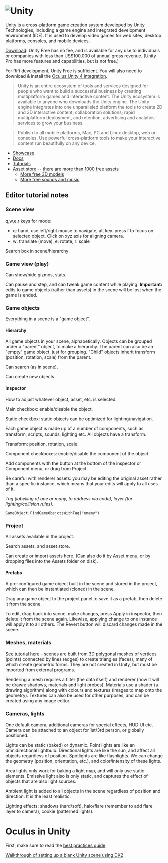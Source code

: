 # ![Unity](http://upload.wikimedia.org/wikipedia/en/4/4a/Unity_3D_logo.png)

Unity is a cross-platform game creation system developed by Unity Technologies, including a game engine and integrated development environment (IDE). It is used to develop video games for web sites, desktop platforms, consoles, and mobile devices. 

[Download](http://unity3d.com): Unity Free has no fee, and is available for any use to individuals or companies with less than US$100,000 of annual gross revenue. (Unity Pro has more features and capabilities, but is not free.)

For Rift development, Unity Free is sufficient. You will also need to download & install the [Oculus Unity 4 integration](https://developer.oculus.com/downloads/).

> Unity is an entire ecosystem of tools and services designed for people who want to build a successful business by creating multiplatform games and interactive content. The Unity ecosystem is available to anyone who downloads the Unity engine. The Unity engine integrates into one unparalleled platform the tools to create 2D and 3D interactive content; collaboration solutions; rapid multiplatform deployment, and retention, advertising and analytics services to grow your business. 

> Publish to all mobile platforms, Mac, PC and Linux desktop, web or consoles. Use powerful cross-platform tools to make your interactive content run beautifully on any device.

- [Showcase](http://unity3d.com/showcase)
- [Docs](http://unity3d.com/learn/documentation)
- [Tutorials](http://unity3d.com/learn/tutorials/modules)
- [Asset store -- there are more than 1000 free assets](https://www.assetstore.unity3d.com/en/)
	- [More free 3D models](http://answers.unity3d.com/questions/16650/game-asset-website-list-free-and-paid-textures-mod.html)
	- [More free sounds and music](http://unity3diy.blogspot.ca/2014/08/top-16-best-free-music-and-sound-effect.html)

## Editor tutorial notes

### Scene view

q,w,e,r keys for mode:
- q: hand, use left/right mouse to navigate, alt key. press f to focus on selected object. Click on xyz axis for aligning camera.
- w: translate (move), e: rotate, r: scale

Search box in scene/hierarchy

### Game view (play)

Can show/hide gizmos, stats. 

Can pause and step, and can tweak game content while playing. **Important:** edits to game objects (rather than assets) in the scene will be lost when the game is ended. 

### Game objects

Everything in a scene is a "game object".

#### Hierarchy

All game objects in your scene, alphabetically. Objects can be grouped under a "parent" object, to make a hierarchy. The parent can also be an "empty" game object, just for grouping. "Child" objects inherit transform (position, rotation, scale) from the parent. 

Can search (as in scene).

Can create new objects. 

#### Inspector

How to adjust whatever object, asset, etc. is selected. 

Main checkbox: enable/disable the object.

Static checkbox: static objects can be optimized for lighting/navigation.   

Each game object is made up of a number of components, such as transform, scripts, sounds, lighting etc. All objects have a transform. 

Transform: position, rotation, scale. 

Component checkboxes: enable/disable the component of the object. 

Add components with the button at the bottom of the inspector or Component menu, or drag from Project. 

Be careful with renderer assets: you may be editing the original asset rather than a specific instance, which means that your edits will apply to all uses of it. 

*Tag (labelling of one or many, to address via code), layer (for lighting/collision rules).*

	GameObject.FindGameObejctsWithTag("enemy")

### Project

All assets available in the project. 

Search assets, and asset store. 

Can create or import assets here. (Can also do it by Asset menu, or by dropping files into the Assets folder on disk). 

#### Prefabs

A pre-configured game object built in the scene and stored in the project, which can then be instantiated (cloned) in the scene. 

Drag any game object to the project panel to save it as a prefab, then delete it from the scene.  

To edit, drag back into scene, make changes, press Apply in inspector, then delete it from the scene again. Likewise, applying change to one instance will apply it to all others. The Revert button will discard changes made in the scene. 

### Meshes, materials

[See tutorial here](http://unity3d.com/learn/tutorials/modules/beginner/graphics/meshes) - scenes are built from 3D polygonal meshes of vertices (points) connected by lines (edges) to create triangles (faces), many of which create geometric forms. They are not created in Unity, but must be imported from external programs. 

Rendering a mesh requires a filter (the data itself) and renderer (how it will be drawn: shadows, materials and light probes). Materials use a shader (a drawing algorithm) along with colours and textures (images to map onto the geometry). Textures can also be used for other purposes, and can be created using any image editor. 

### Cameras, lights

One default camera, additional cameras for special effects, HUD UI etc. Camera can be attached to an object for 1st/3rd person, or globally positioned. 

Lights can be static (baked) or dynamic. Point lights are like an omnidirectional lightbulb. Directional lights are like the sun, and affect all objects regardless of position. Spotlights are like flashlights. We can change the geometry (position, orientation, etc.), and color/intensity of these lights.

Area lights only work for baking a light map, and will only use static elements. Emissive light also is only static, and captures the effect of objects that are also light sources. 

Ambient light is added to all objects in the scene regardless of position and direction. It is the least realistic. 

Lighting effects: shadows (hard/soft), halo/flare (remember to add flare layer to camera), cookie (patterned lights). 

# Oculus in Unity

First, make sure to read the [best practices guide](http://static.oculus.com/sdk-downloads/documents/Oculus_Best_Practices_Guide.pdf)

[Walkthrough of setting up a blank Unity scene using DK2](https://www.youtube.com/watch?v=xU5_1ivyItg)
